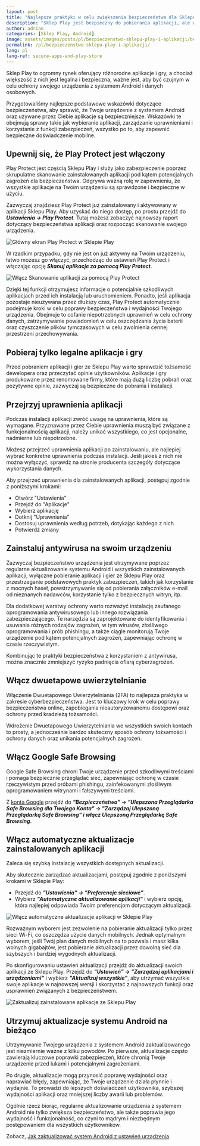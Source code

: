 ```yaml
---
layout: post
title: "Najlepsze praktyki w celu zwiększenia bezpieczeństwa dla Sklepu Play i aplikacji"
description: "Sklep Play jest bezpieczny do pobierania aplikacji, ale ważne jest również przestrzeganie podstawowych wskazówek dotyczących bezpieczeństwa i dodanie dodatkowej ochrony. Zobacz, jak poprawić bezpieczeństwo swojego urządzenia."
author: adrian
categories: [Sklep Play, Android]
image: assets/images/posts/pl/bezpieczenstwo-sklepu-play-i-aplikacji/bezpieczenstwo-sklepu-play-i-aplikacji_featured.png
permalink: /pl/bezpieczenstwo-sklepu-play-i-aplikacji/
lang: pl
lang-ref: secure-apps-and-play-store
---
```


Sklep Play to ogromny rynek oferujący różnorodne aplikacje i gry, a chociaż większość z nich jest legalna i bezpieczna, ważne jest, aby być czujnym w celu ochrony swojego urządzenia z systemem Android i danych osobowych.

Przygotowaliśmy najlepsze podstawowe wskazówki dotyczące bezpieczeństwa, aby sprawić, że Twoje urządzenie z systemem Android oraz używane przez Ciebie aplikacje są bezpieczniejsze. Wskazówki te obejmują sprawy takie jak wybieranie aplikacji, zarządzanie uprawnieniami i korzystanie z funkcji zabezpieczeń, wszystko po to, aby zapewnić bezpieczne doświadczenie mobilne.

## Upewnij się, że Play Protect jest włączony

Play Protect jest częścią Sklepu Play i służy jako zabezpieczenie poprzez skrupulatne skanowanie zainstalowanych aplikacji pod kątem potencjalnych zagrożeń dla bezpieczeństwa. Odgrywa ważną rolę w zapewnieniu, że wszystkie aplikacje na Twoim urządzeniu są sprawdzone i bezpieczne w użyciu.

Zazwyczaj znajdziesz Play Protect już zainstalowany i aktywowany w aplikacji Sklepu Play. Aby uzyskać do niego dostęp, po prostu przejdź do ***Ustawienia → Play Protect***. Tutaj możesz zobaczyć najnowszy raport dotyczący bezpieczeństwa aplikacji oraz rozpocząć skanowanie swojego urządzenia.

<img alt="Główny ekran Play Protect w Sklepie Play" title="Główny ekran Play Protect w Sklepie Play" loading="lazy" class="article-image large-width-img" src="{{site.baseurl}}/assets/images/posts/pl/bezpieczenstwo-sklepu-play-i-aplikacji/glowny-ekran-play-protect.jpg">

W rzadkim przypadku, gdy nie jest on już aktywny na Twoim urządzeniu, łatwo możesz go włączyć, przechodząc do ustawień Play Protect i włączając opcję ***Skanuj aplikacje za pomocą Play Protect***.

<img alt="Włącz Skanowanie aplikacji za pomocą Play Protect" title="Włącz Skanowanie aplikacji za pomocą Play Protect" loading="lazy" class="article-image large-width-img" src="{{site.baseurl}}/assets/images/posts/pl/bezpieczenstwo-sklepu-play-i-aplikacji/wlacz-skanowanie-aplikacji-z-play-protect.jpg">

Dzięki tej funkcji otrzymujesz informacje o potencjalnie szkodliwych aplikacjach przed ich instalacją lub uruchomieniem. Ponadto, jeśli aplikacja pozostaje nieużywana przez dłuższy czas, Play Protect automatycznie podejmuje kroki w celu poprawy bezpieczeństwa i wydajności Twojego urządzenia. Obejmuje to cofanie niepotrzebnych uprawnień w celu ochrony danych, zatrzymywanie powiadomień w celu oszczędzania życia baterii oraz czyszczenie plików tymczasowych w celu zwolnienia cennej przestrzeni przechowywania.

## Pobieraj tylko legalne aplikacje i gry

Przed pobraniem aplikacji i gier ze Sklepu Play warto sprawdzić tożsamość dewelopera oraz przeczytać opinie użytkowników. Aplikacje i gry produkowane przez renomowane firmy, które mają dużą liczbę pobrań oraz pozytywne opinie, zazwyczaj są bezpieczne do pobrania i instalacji.

## Przejrzyj uprawnienia aplikacji

Podczas instalacji aplikacji zwróć uwagę na uprawnienia, które są wymagane. Przyznawane przez Ciebie uprawnienia muszą być związane z funkcjonalnością aplikacji, należy unikać wszystkiego, co jest opcjonalne, nadmierne lub niepotrzebne.

Możesz przejrzeć uprawnienia aplikacji po zainstalowaniu, ale najlepiej wybrać konkretne uprawnienia podczas instalacji. Jeśli jakieś z nich nie można wyłączyć, sprawdź na stronie producenta szczegóły dotyczące wykorzystania danych.

Aby przejrzeć uprawnienia dla zainstalowanych aplikacji, postępuj zgodnie z poniższymi krokami:
- Otwórz "Ustawienia"
- Przejdź do "Aplikacje"
- Wybierz aplikację
- Dotknij "Uprawnienia"
- Dostosuj uprawnienia według potrzeb, dotykając każdego z nich
- Potwierdź zmiany

## Zainstaluj antywirusa na swoim urządzeniu

Zazwyczaj bezpieczeństwo urządzenia jest utrzymywane poprzez regularne aktualizowanie systemu Android i wszystkich zainstalowanych aplikacji, wyłączne pobieranie aplikacji i gier ze Sklepu Play oraz przestrzeganie podstawowych praktyk zabezpieczeń, takich jak korzystanie z mocnych haseł, powstrzymywanie się od pobierania załączników e-mail od nieznanych nadawców, korzystanie tylko z bezpiecznych witryn, itp.

Dla dodatkowej warstwy ochrony warto rozważyć instalację zaufanego oprogramowania antywirusowego lub innego rozwiązania zabezpieczającego. Te narzędzia są zaprojektowane do identyfikowania i usuwania różnych rodzajów zagrożeń, w tym wirusów, złośliwego oprogramowania i prób phishingu, a także ciągle monitorują Twoje urządzenie pod kątem potencjalnych zagrożeń, zapewniając ochronę w czasie rzeczywistym.

Kombinując te praktyki bezpieczeństwa z korzystaniem z antywirusa, można znacznie zmniejszyć ryzyko padnięcia ofiarą cyberzagrożeń.

## Włącz dwuetapowe uwierzytelnianie

Włączenie Dwuetapowego Uwierzytelniania (2FA) to najlepsza praktyka w zakresie cyberbezpieczeństwa. Jest to kluczowy krok w celu poprawy bezpieczeństwa online, zapobiegania nieautoryzowanemu dostępowi oraz ochrony przed kradzieżą tożsamości.

Wdrożenie Dwuetapowego Uwierzytelniania we wszystkich swoich kontach to prosty, a jednocześnie bardzo skuteczny sposób ochrony tożsamości i ochrony danych oraz unikania potencjalnych zagrożeń.


## Włącz Google Safe Browsing

Google Safe Browsing chroni Twoje urządzenie przed szkodliwymi treściami i pomaga bezpiecznie przeglądać sieć, zapewniając ochronę w czasie rzeczywistym przed próbami phishingu, zainfekowanymi złośliwym oprogramowaniem witrynami i fałszywymi treściami.

Z [konta Google](https://myaccount.google.com/security) przejdź do ***"Bezpieczeństwo" → "Ulepszona Przeglądarka Safe Browsing dla Twojego Konta" → "Zarządzaj Ulepszoną Przeglądarką Safe Browsing" i włącz Ulepszoną Przeglądarkę Safe Browsing***.

## Włącz automatyczne aktualizacje zainstalowanych aplikacji

Zaleca się szybką instalację wszystkich dostępnych aktualizacji.

Aby skutecznie zarządzać aktualizacjami, postępuj zgodnie z poniższymi krokami w Sklepie Play:
- Przejdź do ***"Ustawienia" → "Preferencje sieciowe"***.
- Wybierz ***"Automatyczne aktualizowanie aplikacji"*** i wybierz opcję, która najlepiej odpowiada Twoim preferencjom dotyczącym aktualizacji.

<img alt="Włącz automatyczne aktualizacje aplikacji w Sklepie Play " title="Włącz automatyczne aktualizacje aplikacji w Sklepie Play " loading="lazy" class="article-image large-width-img" src="{{site.baseurl}}/assets/images/posts/pl/bezpieczenstwo-sklepu-play-i-aplikacji/wlacz-automatyczna-aktualizacje-aplikacji-ze-sklepu-play.jpg">

Rozważnym wyborem jest zezwolenie na pobieranie aktualizacji tylko przez sieci Wi-Fi, co oszczędza użycie danych mobilnych. Jednak optymalnym wyborem, jeśli Twój plan danych mobilnych na to pozwala i masz kilka wolnych gigabajtów, jest pobieranie aktualizacji przez dowolną sieć dla szybszych i bardziej wygodnych aktualizacji.

Po skonfigurowaniu ustawień aktualizacji przejdź do aktualizacji swoich aplikacji ze Sklepu Play. Przejdź do ***"Ustawień" → "Zarządzaj aplikacjami i urządzeniami"*** i wybierz ***"Aktualizuj wszystkie"***, aby utrzymać wszystkie swoje aplikacje w najnowszej wersji i skorzystać z najnowszych funkcji oraz usprawnień związanych z bezpieczeństwem.

<img alt="Zaktualizuj zainstalowane aplikacje ze Sklepu Play" title="Zaktualizuj zainstalowane aplikacje ze Sklepu Play" loading="lazy" class="article-image large-width-img" src="{{site.baseurl}}/assets/images/posts/pl/bezpieczenstwo-sklepu-play-i-aplikacji/aktualizuj-wszystkie-aplikacje-i-gry-ze-sklepu-play.jpg">

## Utrzymuj aktualizacje systemu Android na bieżąco

Utrzymywanie Twojego urządzenia z systemem Android zaktualizowanego jest niezmiernie ważne z kilku powodów. Po pierwsze, aktualizacje często zawierają kluczowe poprawki zabezpieczeń, które chronią Twoje urządzenie przed lukami i potencjalnymi zagrożeniami.

Po drugie, aktualizacje mogą przynosić poprawę wydajności oraz naprawiać błędy, zapewniając, że Twoje urządzenie działa płynnie i wydajnie. To prowadzi do lepszych doświadczeń użytkownika, szybszej wydajności aplikacji oraz mniejszej liczby awarii lub problemów.

Ogólnie rzecz biorąc, regularne aktualizowanie urządzenia z systemem Android nie tylko zwiększa bezpieczeństwo, ale także poprawia jego wydajność i funkcjonalność, co czyni to mądrym i niezbędnym postępowaniem dla wszystkich użytkowników.

Zobacz, [Jak zaktualizować system Android z ustawień urządzenia]({{site.baseurl}}/pl/resetowanie-android-do-ustawien-fabrycznych/#standardowa-metoda-resetowanie-do-ustawien-fabrycznych-gdy-urządzenie-działa).
